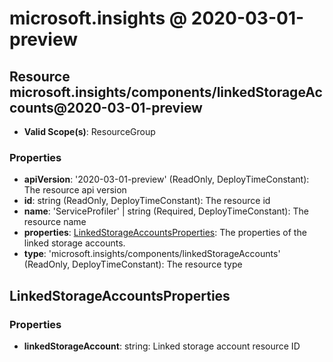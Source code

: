 # microsoft.insights @ 2020-03-01-preview

## Resource microsoft.insights/components/linkedStorageAccounts@2020-03-01-preview
* **Valid Scope(s)**: ResourceGroup
### Properties
* **apiVersion**: '2020-03-01-preview' (ReadOnly, DeployTimeConstant): The resource api version
* **id**: string (ReadOnly, DeployTimeConstant): The resource id
* **name**: 'ServiceProfiler' | string (Required, DeployTimeConstant): The resource name
* **properties**: [LinkedStorageAccountsProperties](#linkedstorageaccountsproperties): The properties of the linked storage accounts.
* **type**: 'microsoft.insights/components/linkedStorageAccounts' (ReadOnly, DeployTimeConstant): The resource type

## LinkedStorageAccountsProperties
### Properties
* **linkedStorageAccount**: string: Linked storage account resource ID

